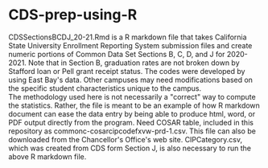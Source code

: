 # CDS-prep-using-R
CDSSectionsBCDJ_20-21.Rmd is a R markdown file that takes California State University Enrollment Reporting System submission files and create numeric portions of Common Data Set Sections B, C, D, and J for 2020-2021.  Note that in Section B, graduation rates are not broken down by Stafford loan or Pell grant receipt status.  The codes were developed by using East Bay's data.  Other campuses may need modifications based on the specific student characteristics unique to the campus.  
The methodology used here is not necessarily a "correct" way to compute the statistics.  Rather, the file is meant to be an example of how R markdown document can ease the data entry by being able to produce html, word, or PDF output directly from the program.
Need COSAR table, included in this repository as commonc-cosarcipcodefxvw-prd-1.csv.  This file can also be downloaded from the Chancellor's Office's web site.  CIPCategory.csv, which was created from CDS form Section J, is also necessary to run the above R markdown file.
